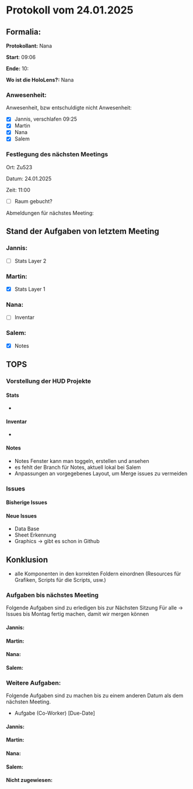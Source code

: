 # Protokoll vom 24.01.2025

## Formalia:

**Protokollant:** Nana

**Start**: 09:06

**Ende:** 10:

**Wo ist die HoloLens?:** Nana

### Anwesenheit:

Anwesenheit, bzw entschuldigte nicht Anwesenheit:

* [x]  Jannis, verschlafen 09:25
* [x]  Martin
* [x]  Nana
* [x]  Salem

### Festlegung des nächsten Meetings

Ort: Zu523

Datum: 24.01.2025

Zeit: 11:00

* [ ]  Raum gebucht?

Abmeldungen für nächstes Meeting:

## Stand der Aufgaben von letztem Meeting

### Jannis:
* [ ] Stats Layer 2

### Martin:
* [x] Stats Layer 1

### Nana:
*[ ] Inventar

### Salem:
* [x] Notes

## TOPS

### Vorstellung der HUD Projekte
#### Stats
- 
#### Inventar
-
#### Notes
- Notes Fenster kann man toggeln, erstellen und ansehen
- es fehlt der Branch für Notes, aktuell lokal bei Salem
- Anpassungen an vorgegebenes Layout, um Merge issues zu vermeiden
### Issues

#### Bisherige Issues

#### Neue Issues

* Data Base
* Sheet Erkennung
* Graphics -> gibt es schon in Github

## Konklusion
- alle Komponenten in den korrekten Foldern einordnen (Resources für Grafiken, Scripts für die Scripts, usw.)


### Aufgaben bis nächstes Meeting

Folgende Aufgaben sind zu erledigen bis zur Nächsten Sitzung
Für alle -> Issues bis Montag fertig machen, damit wir mergen können
#### Jannis:

#### Martin:

#### Nana:

#### Salem:

### Weitere Aufgaben:

Folgende Aufgaben sind zu machen bis zu einem anderen Datum als dem nächsten Meeting.

* Aufgabe (Co-Worker) [Due-Date]

#### Jannis:

#### Martin:

#### Nana:

#### Salem:

#### Nicht zugewiesen: